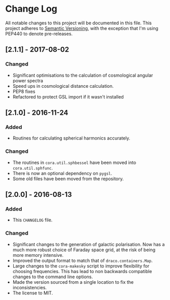 # Change Log

All notable changes to this project will be documented in this file. This
project adheres to [Semantic Versioning](http://semver.org/), with the exception
that I'm using PEP440 to denote pre-releases.

## [2.1.1] - 2017-08-02

### Changed

- Significant optimisations to the calculation of cosmological angular power spectra
- Speed ups in cosmological distance calculation.
- PEP8 fixes
- Refactored to protect GSL import if it wasn't installed


## [2.1.0] - 2016-11-24

### Added

- Routines for calculating spherical harmonics accurately.

### Changed

- The routines in `cora.util.sphbessel` have been moved into `cora.util.sphfunc`.
- There is now an optional dependency on `pygsl`.
- Some old files have been moved from the repository.


## [2.0.0] - 2016-08-13

### Added

- This `CHANGELOG` file.

### Changed

- Significant changes to the generation of galactic polarisation. Now has a much
  more robust choice of Faraday space grid, at the risk of being more memory
  intensive.
- Improved the output format to match that of `draco.containers.Map`.
- Large changes to the `cora-makesky` script to improve flexibility for choosing
  frequencies. This has lead to non backwards compatible changes to the command
  line options.
- Made the version sourced from a single location to fix the inconsistencies.
- The license to MIT.
